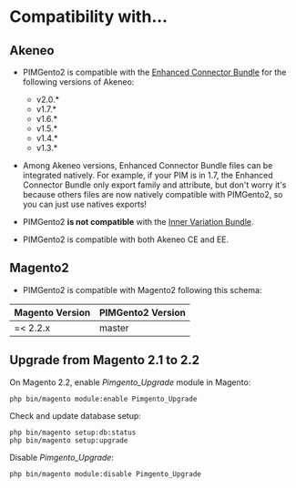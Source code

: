 Compatibility with...
=====================

Akeneo
------

* PIMGento2 is compatible with the [Enhanced Connector Bundle](https://github.com/akeneo-labs/EnhancedConnectorBundle) for the following versions of Akeneo:
    + v2.0.*
    + v1.7.*
    + v1.6.*
    + v1.5.*
    + v1.4.*
    + v1.3.*

* Among Akeneo versions, Enhanced Connector Bundle files can be integrated natively. For example, if your PIM is in 1.7, the Enhanced Connector Bundle only export family and attribute, but don't worry it's because others files are now natively compatible with PIMGento2, so you can just use natives exports!

* PIMGento2 **is not compatible** with the [Inner Variation Bundle](https://marketplace.akeneo.com/package/inner-variation-bundle-ee-only).

* PIMGento2 is compatible with both Akeneo CE and EE.

Magento2
--------

* PIMGento2 is compatible with Magento2 following this schema:

| Magento Version | PIMGento2 Version |
|-----------------|-------------------|
| =< 2.2.x        | master            |

Upgrade from Magento 2.1 to 2.2
-------------------------------

On Magento 2.2, enable *Pimgento_Upgrade* module in Magento:

```shell
php bin/magento module:enable Pimgento_Upgrade
```

Check and update database setup:

```shell
php bin/magento setup:db:status
php bin/magento setup:upgrade
```

Disable *Pimgento_Upgrade*:

```shell
php bin/magento module:disable Pimgento_Upgrade
```